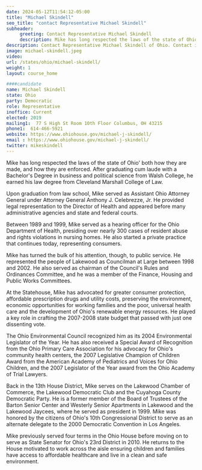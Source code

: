 ```yaml
---
date: 2024-05-12T11:54:12-05:00
title: "Michael Skindell"
seo_title: "contact Representative Michael Skindell"
subheader:
     greeting: Contact Representative Michael Skindell
     description: Mike has long respected the laws of the state of Ohio' both how they are made, and how they are enforced. After graduating cum laude with a Bachelor's Degree in business and political science from Walsh College, he earned his law degree from Cleveland Marshall College of Law.
description: Contact Representative Michael Skindell of Ohio. Contact information for Michael Skindell includes email address, phone number, and mailing address.
image: michael-skindell.jpeg
video:
url: /states/ohio/michael-skindell/
weight: 1
layout: course_home

####candidate
name: Michael Skindell
state: Ohio
party: Democratic
role: Representative
inoffice: Current
elected: 2019
mailing1:  77 S High St Room 10th Floor Columbus, OH 43215
phone1:  614-466-5921
website: https://www.ohiohouse.gov/michael-j-skindell/
email : https://www.ohiohouse.gov/michael-j-skindell/
twitter: mikeskindell
---
```

Mike has long respected the laws of the state of Ohio' both how they are made, and how they are enforced. After graduating cum laude with a Bachelor's Degree in business and political science from Walsh College, he earned his law degree from Cleveland Marshall College of Law.

Upon graduation from law school, Mike served as Assistant Ohio Attorney General under Attorney General Anthony J. Celebrezze, Jr. He provided legal representation to the Director of Health and appeared before many administrative agencies and state and federal courts.

Between 1989 and 1999, Mike served as a hearing officer for the Ohio Department of Health, presiding over nearly 300 cases of resident abuse and rights violations in nursing homes. He also started a private practice that continues today, representing consumers.

Mike has turned the bulk of his attention, though, to public service. He represented the people of Lakewood as Councilman at Large between 1998 and 2002. He also served as chairman of the Council's Rules and Ordinances Committee, and he was a member of the Finance, Housing and Public Works Committees.

At the Statehouse, Mike has advocated for greater consumer protection, affordable prescription drugs and utility costs, preserving the environment, economic opportunities for working families and the poor, universal health care and the development of Ohio's renewable energy resources. He played a key role in crafting the 2007-2008 state budget that passed with just one dissenting vote.

The Ohio Environmental Council recognized him as its 2004 Environmental Legislator of the Year. He has also received a Special Award of Recognition from the Ohio Primary Care Association for his advocacy for Ohio's community health centers, the 2007 Legislative Champion of Children Award from the American Academy of Pediatrics and Voices for Ohio Children, and the 2007 Legislator of the Year award from the Ohio Academy of Trial Lawyers.

Back in the 13th House District, Mike serves on the Lakewood Chamber of Commerce, the Lakewood Democratic Club and the Cuyahoga County Democratic Party. He is a former member of the Board of Trustees of the Barton Senior Center and Westerly Senior Apartments in Lakewood and the Lakewood Jaycees, where he served as president in 1999. Mike was honored by the citizens of Ohio's 10th Congressional District to serve as an alternate delegate to the 2000 Democratic Convention in Los Angeles.

Mike previously served four terms in the Ohio House before moving on to serve as State Senator for Ohio's 23rd District in 2010. He returns to the House motivated to work across the aisle ensuring children and families have access to affordable healthcare and live in a clean and safe environment.
